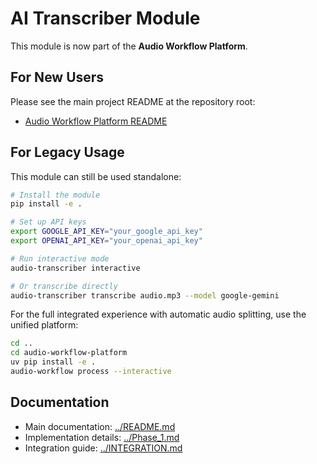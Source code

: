 # AI Transcriber Module

This module is now part of the **Audio Workflow Platform**.

## For New Users

Please see the main project README at the repository root:
- [Audio Workflow Platform README](../README.md)

## For Legacy Usage

This module can still be used standalone:

```bash
# Install the module
pip install -e .

# Set up API keys
export GOOGLE_API_KEY="your_google_api_key"
export OPENAI_API_KEY="your_openai_api_key"

# Run interactive mode
audio-transcriber interactive

# Or transcribe directly
audio-transcriber transcribe audio.mp3 --model google-gemini
```

For the full integrated experience with automatic audio splitting, use the unified platform:

```bash
cd ..
cd audio-workflow-platform
uv pip install -e .
audio-workflow process --interactive
```

## Documentation

- Main documentation: [../README.md](../README.md)
- Implementation details: [../Phase_1.md](../Phase_1.md)
- Integration guide: [../INTEGRATION.md](../INTEGRATION.md)